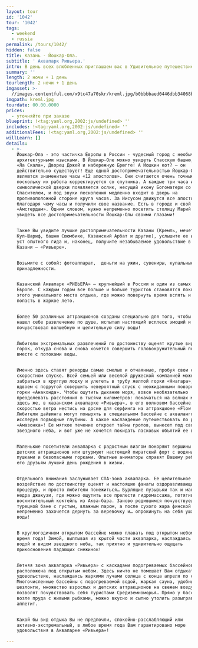 ```yaml
---
layout: tour
id: '1042'
tour: '1042'
tags:
  - weekend
  - russia
permalink: /tours/1042/
hidden: false
title: Казань - Йошкар-Ола.
subtitle: ' Аквапарк Ривьера.'
intro: В день всех влюбленных приглашаем вас в Удивительное путешествие!
summary: ''
length: 2 ночи + 1 день
tourlength: 2 ночи + 1 день
imgasset: >-
  //images.contentful.com/x9tc47a70skr/kreml.jpg/b0bbbbaed0446dbb34068b64e44c7e8d/kreml.jpg
imgpath: kreml.jpg
tourdate: 00.00.0000
prices:
  - уточняйте при заказе
blueprint: !<tag:yaml.org,2002:js/undefined> ''
includes: !<tag:yaml.org,2002:js/undefined> ''
additionalFees: !<tag:yaml.org,2002:js/undefined> ''
willLearn: []
details:
  - >-
    Йошкар-Ола - это частичка Европы в России - чудесный город с необычными
    архитектурными изысками. В Йошкар-Оле можно увидеть Спасскую башню, театр
    «Ла Скала», Дворец Дожей и набережную Брюгге! А Йошкин кот? – он
    действительно существует! Еще одной достопримечательностью Йошкар-Олы
    являются знаменитые часы «12 апостолов». Они считаются очень точными,
    поскольку их работа корректируется со спутника. А каждые три часа из
    символической дверки появляется ослик, несущий икону Богоматери со
    Спасителем, и под звуки песнопения медленно входит в дверь на
    противоположной стороне круга часов. За Иисусом движутся все апостолы,
    благодаря чему часы и получили свое название. Есть в городе и свой маленький
    «Амстердам». Одним словом, нужно непременно посетить столицу Марий Эл и
    увидеть все достопримечательности Йошкар-Олы своими глазами!


    Также Вы увидите лучшие достопримечательности Казани (Кремль, мечеть
    Кул-Шариф, башню Сююмбике, Казанский Арбат и другие), услышите ее историю из
    уст опытного гида и, наконец, получите незабываемое удовольствие в аквапарке
    Казани – «Ривьере».


    Возьмите с собой: фотоаппарат,  деньги на ужин, сувениры, купальные
    принадлежности.


    Казанский Аквапарк «РИВЬЕРА» — крупнейший в России и один из самых больших в
    Европе. С каждым годом все больше и больше туристов становятся поклонниками
    этого уникального места отдыха, где можно повернуть время вспять и снова
    попасть в жаркое лето.


    Более 50 различных аттракционов созданы специально для того, чтобы каждый
    нашел себе развлечение по душе, испытал настоящий всплеск эмоций и
    почувствовал волшебную и целительную силу воды!


    Любители экстремальных развлечений по достоинству оценят крутые виражи
    горок, откуда снова и снова хочется совершить головокружительный полет
    вместе с потоками воды.


    Именно здесь ставят рекорды самые смелые и отчаянные, пробуя свои силы в
    скоростном спуске. Всей семьей или веселой дружеской компанией можно
    забраться в круглую лодку и улететь в трубу желтой горки «Ниагара», или
    вдвоем с подругой совершить невероятный спуск с неожиданными поворотами с
    горки «Анаконда». Чтобы ощутить дыхание моря, вовсе необязательно
    преодолевать расстояния в тысячи километров: покачаться на волнах можно
    здесь же, в казанском аквапарке «Ривьера», в его волновом бассейне. Или,со
    скоростью ветра нестись на доске для серфинга на аттракционе «Flow Rider»!
    Любители дайвинга могут понырять в специальном бассейне c аквалангом,
    исследуя подводные глубины. А какое наслаждение путешествовать по реке
    «Амазонка»! Ее мягкое течение откроет тайны гротов, вынесет под своды
    звездного неба, и вот уже не хочется покидать ласковых объятий ее волн!


    Маленькие посетители аквапарка с радостным визгом покоряют вершины веселых
    детских аттракционов или штурмуют настоящий пиратский форт с водяными
    пушками и безопасными горками. Опытные аниматоры справят Вашему ребёнку и
    его друзьям лучший день рождения в жизни.


    Отдельного внимания заслуживает СПА-зона аквапарка. Ее целительное
    воздействие по достоинству оценят и настоящие фанаты оздоравливающих
    процедур, и просто любители понежиться… Бурлящие пузырьки так и манят в
    недра джакузи, где можно ощутить все прелести гидромассажа, потягивая
    восхитительный коктейль из Аква-бара. Заново родившимся почувствуешь себя в
    турецкой бане с густым, влажным паром, а после сухого жара финской сауны
    непременно захочется дернуть за веревочку и… опрокинуть на себя ушат ледяной
    воды!


    В круглогодичном открытом бассейне можно плавать под открытом небом в любое
    время года! Зимой, выплывая из крытой части аквапарка, наслаждаясь теплой
    водой и видом звездного неба, так приятно и удивительно ощущать
    прикосновения падающих снежинок!


    Летняя зона аквапарка «Ривьера» с каскадами подогреваемых бассейнов
    расположена под открытым небом. Здесь ничто не помешает Вам отдыхать в свое
    удовольствие, наслаждаясь жаркими лучами солнца с конца апреля по сентябрь.
    Многочисленные бассейны с подогреваемой водой, жаркая сауна, удобные
    шезлонги, множество взрослых и детских аттракционов на свежем воздухе
    позволят почувствовать себя туристами Средиземноморья… Прямо у бассейнов,
    возле пруда с живыми рыбками, можно вкусно и сытно утолить разыгравшийся
    аппетит.


    Какой бы вид отдыха Вы не предпочли, спокойно-расслабляющий или
    активно-экстремальный, в любое время года Вам гарантировано море
    удовольствия в Аквапарке «Ривьера»!

---
```

